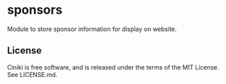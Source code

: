 sponsors
========

Module to store sponsor information for display on website.

License
-------
Ciniki is free software, and is released under the terms of the MIT License. See LICENSE.md.
